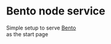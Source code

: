 # Bento node service

Simple setup to serve [Bento](https://github.com/MiguelRAvila/Bento#as-new-tab)  
as the start page
